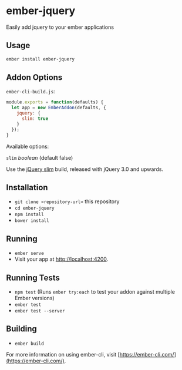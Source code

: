 # ember-jquery

Easily add jquery to your ember applications

## Usage

```bash
ember install ember-jquery
```

## Addon Options

`ember-cli-build.js`:

```javascript
module.exports = function(defaults) {
  let app = new EmberAddon(defaults, {
    jquery: {
      slim: true
    }
  });
}
```

Available options:

`slim` *boolean* (default false)

Use the [jQuery slim](https://blog.jquery.com/2016/06/09/jquery-3-0-final-released/) build, released with jQuery 3.0 and upwards.

## Installation

* `git clone <repository-url>` this repository
* `cd ember-jquery`
* `npm install`
* `bower install`

## Running

* `ember serve`
* Visit your app at [http://localhost:4200](http://localhost:4200).

## Running Tests

* `npm test` (Runs `ember try:each` to test your addon against multiple Ember versions)
* `ember test`
* `ember test --server`

## Building

* `ember build`

For more information on using ember-cli, visit [https://ember-cli.com/](https://ember-cli.com/).
